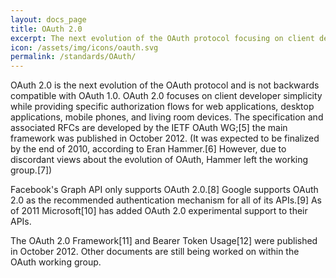 ```yaml
---
layout: docs_page
title: OAuth 2.0
excerpt: The next evolution of the OAuth protocol focusing on client developer simplicity
icon: /assets/img/icons/oauth.svg
permalink: /standards/OAuth/
---
```


OAuth 2.0 is the next evolution of the OAuth protocol and is not backwards compatible with OAuth 1.0. OAuth 2.0 focuses on client developer simplicity while providing specific authorization flows for web applications, desktop applications, mobile phones, and living room devices. The specification and associated RFCs are developed by the IETF OAuth WG;[5] the main framework was published in October 2012. (It was expected to be finalized by the end of 2010, according to Eran Hammer.[6] However, due to discordant views about the evolution of OAuth, Hammer left the working group.[7])

Facebook's Graph API only supports OAuth 2.0.[8] Google supports OAuth 2.0 as the recommended authentication mechanism for all of its APIs.[9] As of 2011 Microsoft[10] has added OAuth 2.0 experimental support to their APIs.

The OAuth 2.0 Framework[11] and Bearer Token Usage[12] were published in October 2012. Other documents are still being worked on within the OAuth working group.

